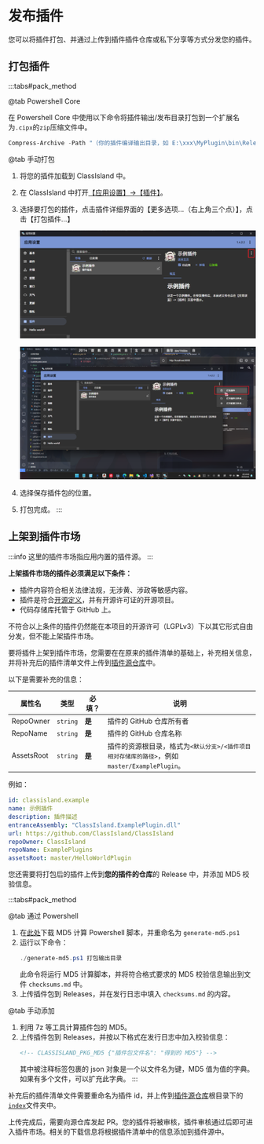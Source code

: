 # 发布插件

您可以将插件打包、并通过上传到插件插件仓库或私下分享等方式分发您的插件。

## 打包插件

:::tabs#pack_method

@tab Powershell Core

在 Powershell Core 中使用以下命令将插件输出/发布目录打包到一个扩展名为`.cipx`的`zip`压缩文件中。

``` powershell
Compress-Archive -Path "（你的插件编译输出目录，如 E:\xxx\MyPlugin\bin\Release\net8.0-windows\）" -DestinationPath ./myplugin.cipx
```

@tab 手动打包

1. 将您的插件加载到 ClassIsland 中。
2. 在 ClassIsland 中打开[【应用设置】->【插件】](classisland://app/settings/classisland.plugins)。
3. 选择要打包的插件，点击插件详细界面的【更多选项…（右上角三个点）】，点击【打包插件…】

    ![1722514478099](image/publishing/1722514478099.png)

    ![1722514515956](image/publishing/1722514515956.png)

4. 选择保存插件包的位置。
5. 打包完成。
:::

## 上架到插件市场

[插件源仓库]: https://github.com/ClassIsland/PluginIndex

:::info
这里的插件市场指应用内置的插件源。
:::

**上架插件市场的插件必须满足以下条件：**

- 插件内容符合相关法律法规，无涉黄、涉政等敏感内容。
- 插件是符合[开源定义](https://opensource.org/osd)，并有开源许可证的开源项目。
- 代码存储库托管于 GitHub 上。

不符合以上条件的插件仍然能在本项目的开源许可（LGPLv3）下以其它形式自由分发，但不能上架插件市场。

要将插件上架到插件市场，您需要在在原来的插件清单的基础上，补充相关信息，并将补充后的插件清单文件上传到[插件源仓库]中。

以下是需要补充的信息：

| 属性名 | 类型 | 必填？ | 说明 |
| -- | -- | -- | -- |
| RepoOwner | `string` | **是** | 插件的 GitHub 仓库所有者 |
| RepoName | `string` | **是** | 插件的 GitHub 仓库名称 |
| AssetsRoot | `string` | **是** | 插件的资源根目录，格式为`<默认分支>/<插件项目相对存储库的路径>`，例如`master/ExamplePlugin`。 |

例如：

```yaml title="classisland.example.yml" hl_lines="6-8"
id: classisland.example
name: 示例插件
description: 插件描述
entranceAssembly: "ClassIsland.ExamplePlugin.dll"
url: https://github.com/ClassIsland/ClassIsland
repoOwner: ClassIsland
repoName: ExamplePlugins
assetsRoot: master/HelloWorldPlugin

```

您还需要将打包后的插件上传到**您的插件的仓库**的 Release 中，并添加 MD5 校验信息。

:::tabs#pack_method

@tab 通过 Powershell

1. 在[此处](https://github.com/ClassIsland/ClassIsland/raw/master/tools/generate-md5.ps1)下载 MD5 计算 Powershell 脚本，并重命名为 `generate-md5.ps1`
2. 运行以下命令：
    ```powershell
    ./generate-md5.ps1 打包输出目录
    ```
    此命令将运行 MD5 计算脚本，并将符合格式要求的 MD5 校验信息输出到文件 `checksums.md` 中。
3. 上传插件包到 Releases，并在发行日志中填入 `checksums.md` 的内容。

@tab 手动添加

1. 利用 7z 等工具计算插件包的 MD5。
2. 上传插件包到 Releases，并按以下格式在发行日志中加入校验信息：
   ```markdown
   <!-- CLASSISLAND_PKG_MD5 {"插件包文件名": "得到的 MD5"} -->
   ```
   其中被注释标签包裹的 json 对象是一个以文件名为键，MD5 值为值的字典。如果有多个文件，可以扩充此字典。
:::

补充后的插件清单文件需要重命名为插件 id，并上传到[插件源仓库]根目录下的[`index`](https://github.com/ClassIsland/PluginIndex/tree/main/index)文件夹中。

上传完成后，需要向源仓库发起 PR。您的插件将被审核，插件审核通过后即可进入插件市场。相关的下载信息将根据插件清单中的信息添加到插件源中。

